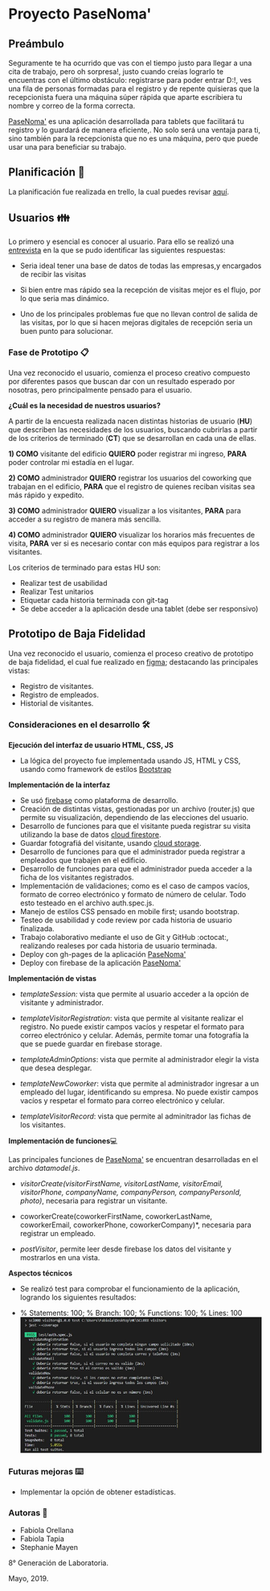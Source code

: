 # Proyecto PaseNoma'

## Preámbulo

Seguramente te ha ocurrido que vas con el tiempo justo para llegar a una cita de trabajo, pero oh sorpresa!, justo cuando creías lograrlo te encuentras con el último obstáculo: registrarse para poder entrar D:!, ves una fila de personas formadas para el registro y de repente quisieras que la recepcionista fuera una máquina súper rápida que aparte escribiera tu nombre y correo de la forma correcta.

[PaseNoma'](https://fabytapia.github.io/SCL008-visitors/) es una aplicación desarrollada para tablets que facilitará tu registro y lo guardará de manera eficiente,. No solo será una ventaja para ti, sino también para la recepcionista que no es una máquina, pero que puede usar una para beneficiar su trabajo. 

## Planificación 🚀

La planificación fue realizada en trello, la cual puedes revisar [aquí](https://trello.com/b/46lkgMpe/visitors).

## Usuarios 👪

Lo primero y esencial es conocer al usuario. Para ello se realizó una [entrevista](https://photos.app.goo.gl/poKEZtnMBKzwXvUJ8) en la que se pudo identificar las siguientes respuestas:

- Seria ideal tener una base de datos de todas las empresas,y encargados de recibir las visitas 

- Si bien entre mas rápido sea la recepción de visitas mejor es el flujo, por lo que seria mas dinámico.

- Uno de los principales problemas fue que no llevan control de salida de las visitas, por lo que si hacen mejoras digitales de recepción seria un buen punto para solucionar. 

### Fase de Prototipo 📋

Una vez reconocido el usuario, comienza el proceso creativo compuesto por diferentes pasos que buscan dar con un resultado esperado por nosotras, pero principalmente pensado para el usuario. 

**¿Cuál es la necesidad de nuestros usuarios?**

A partir de la encuesta realizada nacen distintas historias de usuario (**HU**) que describen las necesidades de los usuarios, buscando cubrirlas a partir de los criterios de terminado (**CT**) que se desarrollan en cada una de ellas.

**1) COMO** visitante del edificio **QUIERO** poder registrar mi ingreso, **PARA** poder controlar mi estadía en el lugar.

**2) COMO** administrador **QUIERO** registrar los usuarios del coworking que trabajan en el edificio, **PARA** que el registro de quienes reciban visitas sea más rápido y expedito.

**3) COMO** administrador **QUIERO** visualizar a los visitantes, **PARA** para acceder a su registro de manera más sencilla.

**4) COMO** administrador **QUIERO** visualizar los horarios más frecuentes de visita, **PARA** ver si es necesario contar con más equipos para registrar a los visitantes.

Los criterios de terminado para estas HU son:

- Realizar test de usabilidad
- Realizar Test unitarios
- Etiquetar cada historia terminada con git-tag
- Se debe acceder a la aplicación desde una tablet (debe ser responsivo)

## Prototipo de Baja Fidelidad

Una vez reconocido el usuario, comienza el proceso creativo de prototipo de baja fidelidad, el cual fue realizado en [figma](https://www.figma.com/file/dzD14n5Y14JQSQThrLx3UStC/Visitors?node-id=0%3A1); destacando las principales vistas:

- Registro de visitantes.
- Registro de empleados.
- Historial de visitantes.

### Consideraciones en el desarrollo 🛠️

**Ejecución del interfaz de usuario HTML, CSS, JS**

* La lógica del proyecto fue implementada usando JS, HTML y CSS, usando como framework de estilos [Bootstrap](https://getbootstrap.com/) 

**Implementación de la interfaz**

* Se usó [firebase](https://firebase.google.com/?gclid=Cj0KCQjw7sDlBRC9ARIsAD-pDFo4o3bi6laUeK0Hppr0Y6-QeRkx5bdtpUH2uak61pvLXOcA5KeLDSQaAkV2EALw_wcB)
como plataforma de desarrollo.
* Creación de distintas vistas, gestionadas por un archivo (router.js) que permite su visualización, dependiendo de las elecciones del usuario.
* Desarrollo de funciones para que el visitante pueda registrar su visita utilizando la base de datos [cloud firestore](https://firebase.google.com/docs/firestore/?hl=es-419).
* Guardar fotografiá del visitante, usando [cloud storage](https://firebase.google.com/docs/storage/?hl=es-419).
* Desarrollo de funciones para que el administrador pueda registrar a empleados que trabajen en el edificio.
* Desarrollo de funciones para que el administrador pueda acceder a la ficha de los visitantes registrados.
* Implementación de validaciones; como es el caso de campos vacíos, formato de correo electrónico y formato de número de celular. Todo esto testeado en el archivo auth.spec.js.
* Manejo de estilos CSS pensado en mobile first; usando bootstrap.
* Testeo de usabilidad y code review por cada historia de usuario finalizada.
* Trabajo colaborativo mediante el uso de Git y GitHub :octocat:, realizando realeses por cada historia de usuario terminada. 
* Deploy con gh-pages de la aplicación [PaseNoma'](https://fabytapia.github.io/SCL008-visitors/)
* Deploy con firebase de la aplicación [PaseNoma'](https://visitors-hackathon.firebaseapp.com/)

**Implementación de vistas**

* *templateSession:* vista que permite al usuario acceder a la opción de visitante y administrador.

* *templateVisitorRegistration*: vista que permite al visitante realizar el registro. No puede existir campos vacíos y respetar el formato para correo electrónico y celular. Además, permite tomar una fotografía la que se puede guardar en firebase storage.

* *templateAdminOptions*: vista que permite al administrador elegir la vista que desea desplegar.

* *templateNewCoworker*: vista que permite al administrador ingresar a un empleado del lugar, identificando su empresa. No puede existir campos vacíos y respetar el formato para correo electrónico y celular.

* *templateVisitorRecord*: vista que permite al adminitrador las fichas de los visitantes.

**Implementación de funciones**💻

Las principales funciones de [PaseNoma'](https://fabytapia.github.io/SCL008-visitors/) se encuentran desarrolladas en el archivo *datamodel.js*.

* *visitorCreate(visitorFirstName, visitorLastName, visitorEmail, visitorPhone, companyName, companyPerson, companyPersonId, photo)*, necesaria para registrar un visitante.

* coworkerCreate(coworkerFirstName, coworkerLastName, coworkerEmail, coworkerPhone, coworkerCompany)*, necesaria para registrar un empleado.

* *postVisitor*, permite leer desde firebase los datos del visitante y mostrarlos en una vista.

**Aspectos técnicos**

* Se realizó test para comprobar el funcionamiento de la aplicación, logrando los siguientes resultados: 

- % Statements: 100; % Branch: 100; % Functions: 100; % Lines: 100
![coverage](img_readme/coverage.jpg) 

### Futuras mejoras ⌨️

* Implementar la opción de obtener estadísticas.

### Autoras 📌

* Fabiola Orellana 
* Fabiola Tapia
* Stephanie Mayen

8° Generación de Laboratoria.

Mayo, 2019.